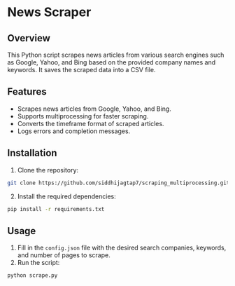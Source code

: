 # News Scraper

## Overview
This Python script scrapes news articles from various search engines such as Google, Yahoo, and Bing based on the provided company names and keywords. It saves the scraped data into a CSV file.

## Features
- Scrapes news articles from Google, Yahoo, and Bing.
- Supports multiprocessing for faster scraping.
- Converts the timeframe format of scraped articles.
- Logs errors and completion messages.

## Installation
1. Clone the repository:
```bash
git clone https://github.com/siddhijagtap7/scraping_multiprocessing.git
```

2. Install the required dependencies:
```bash
pip install -r requirements.txt
```

## Usage
1. Fill in the `config.json` file with the desired search companies, keywords, and number of pages to scrape.
2. Run the script:
```bash
python scrape.py
```
